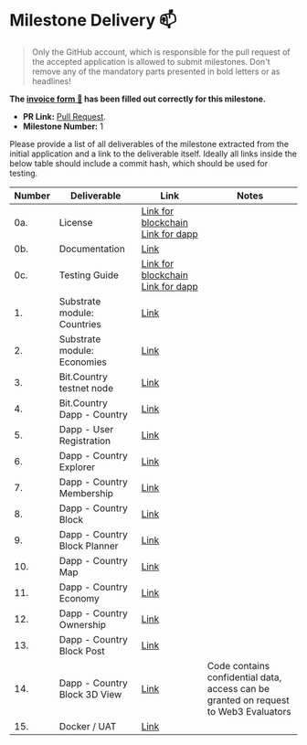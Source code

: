 # Milestone Delivery :mailbox:

> Only the GitHub account, which is responsible for the pull request of the accepted application is allowed to submit milestones. Don't remove any of the mandatory parts presented in bold letters or as headlines!

**The [invoice form :pencil:](https://forms.gle/8Wx7nxtq8fKrsuEz8) has been filled out correctly for this milestone.**  

* **PR Link:** [Pull Request](https://github.com/w3f/Open-Grants-Program/pull/78). 
* **Milestone Number:** 1

Please provide a list of all deliverables of the milestone extracted from the initial application and a link to the deliverable itself. Ideally all links inside the below table should include a commit hash, which should be used for testing.

| Number | Deliverable | Link | Notes |
| ------------- | ------------- | ------------- |------------- |
| 0a. | License | [Link for blockchain](https://github.com/bit-country/Bit-Country-Blockchain/blob/master/README.md) [Link for dapp](https://github.com/bit-country/Bit-Country-Dapp/blob/master/LICENSE) | 
| 0b. | Documentation | [Link](https://github.com/bit-country/Bit-Country-Blockchain/blob/master/README.md) | 
| 0c. | Testing Guide | [Link for blockchain](https://github.com/bit-country/Bit-Country-Blockchain/blob/master/README.md) [Link for dapp](https://github.com/bit-country/Bit-Country-Dapp-Testing/blob/master/README.md) | 
| 1. | Substrate module: Countries | [Link](https://github.com/bit-country/Bit-Country-Blockchain/tree/master/pallets) | 
| 2. | Substrate module: Economies | [Link](https://github.com/bit-country/Bit-Country-Blockchain/tree/master/pallets) | 
| 3. | Bit.Country testnet node | [Link](https://github.com/bit-country/Bit-Country-Blockchain/) | 
| 4. | Bit.Country Dapp - Country | [Link](https://github.com/bit-country/Bit-Country-Dapp/commit/017d220546513d34aaa583eaf1a4bef6855ec0ef) | 
| 5. | Dapp - User Registration | [Link](https://github.com/bit-country/Bit-Country-Dapp/commit/017d220546513d34aaa583eaf1a4bef6855ec0ef) | 
| 6. | Dapp - Country Explorer | [Link](https://github.com/bit-country/Bit-Country-Dapp/commit/017d220546513d34aaa583eaf1a4bef6855ec0ef) | 
| 7. | Dapp - Country Membership | [Link](https://github.com/bit-country/Bit-Country-Dapp/commit/017d220546513d34aaa583eaf1a4bef6855ec0ef) | 
| 8. | Dapp - Country Block | [Link](https://github.com/bit-country/Bit-Country-Dapp/commit/017d220546513d34aaa583eaf1a4bef6855ec0ef) | 
| 9. | Dapp - Country Block Planner | [Link](https://github.com/bit-country/Bit-Country-Dapp/commit/017d220546513d34aaa583eaf1a4bef6855ec0ef) | 
| 10. | Dapp - Country Map | [Link](https://github.com/bit-country/Bit-Country-Dapp/commit/017d220546513d34aaa583eaf1a4bef6855ec0ef) |
| 11. | Dapp - Country Economy | [Link](https://github.com/bit-country/Bit-Country-Dapp/commit/017d220546513d34aaa583eaf1a4bef6855ec0ef) | 
| 12. | Dapp - Country Ownership | [Link](https://github.com/bit-country/Bit-Country-Dapp/commit/017d220546513d34aaa583eaf1a4bef6855ec0ef) | 
| 13. | Dapp - Country Block Post | [Link](https://github.com/bit-country/Bit-Country-Dapp/commit/017d220546513d34aaa583eaf1a4bef6855ec0ef) | 
| 14. | Dapp - Country Block 3D View | [Link](https://github.com/bit-country/Bit-Country-Dapp) | Code contains confidential data, access can be granted on request to Web3 Evaluators |
| 15. | Docker / UAT | [Link](http://uat.bit.country/) | 
